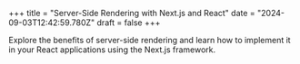 +++
title = "Server-Side Rendering with Next.js and React"
date = "2024-09-03T12:42:59.780Z"
draft = false
+++

  Explore the benefits of server-side rendering and learn how to implement it in your React applications using the Next.js framework.
        